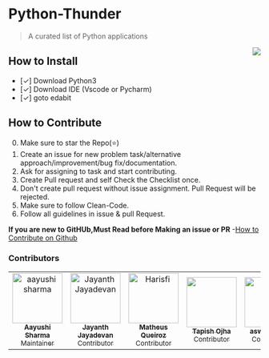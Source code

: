 # Python-Thunder
> A curated list of Python applications

<img align="right" src="https://encrypted-tbn0.gstatic.com/images?q=tbn%3AANd9GcQpoBID0m8AnhQ8FexjYT1N0_Q_59o13n9KDQ&usqp=CAU">

## How to Install

- [✓] Download Python3
- [✓] Download IDE (Vscode or Pycharm)
- [✓] goto edabit

## How to Contribute

0. Make sure to star the Repo(⭐)
1. Create an issue for new problem task/alternative approach/improvement/bug fix/documentation.
2. Ask for assigning to task and start contributing.
3. Create Pull request and self Check the Checklist once.
4. Don't create pull request without issue assignment. Pull Request will be rejected.
5. Make sure to follow Clean-Code.
6. Follow all guidelines in issue & pull Request.

**If you are new to GitHUb,Must Read before Making an issue or PR** -[How to Contribute on Github](dataschool.io/how-to-contribute-on-github/)

### Contributors
<!-- Restrctions: Don't Change under this line-->
<!-- Contributors:List-->
<table>
    <tr>       
      <td align="center"><a href="https://github.com/aayushi-droid"><img src="https://avatars1.githubusercontent.com/u/59429424" width="100px;" alt="aayushi sharma"/><br /><sub><b>Aayushi Sharma</b></br> Maintainer</sub></a></td>
        <td align="center"><a href="https://github.com/jayanthj737"><img src="https://avatars1.githubusercontent.com/u/34417437" width="100px;" alt="Jayanth Jayadevan"/><br /><sub><b>Jayanth Jayadevan</b></br> Contributor</sub></a></td>
        <td align="center"><a href="https://github.com/Matheusqz"><img src="https://avatars0.githubusercontent.com/u/23424270" width="100px;" alt="Harisfi"/><br /><sub><b>Matheus Queiroz</b></br> Contributor</sub></a></td>
        <td align="center"><a href="https://github.com/tapish2000"><img src="https://avatars3.githubusercontent.com/u/44476667" width="100px;" alt=""/><br /><sub><b>Tapish Ojha</b></br> Contributor</sub></a></td>
        <td align="center"><a href="https://github.com/aswarth123"><img src="https://avatars2.githubusercontent.com/u/53229329" width="100px;" alt=""/><br /><sub><b>aswarth123</b></br> Contributor</sub></a></td>
    </tr>
</table>

